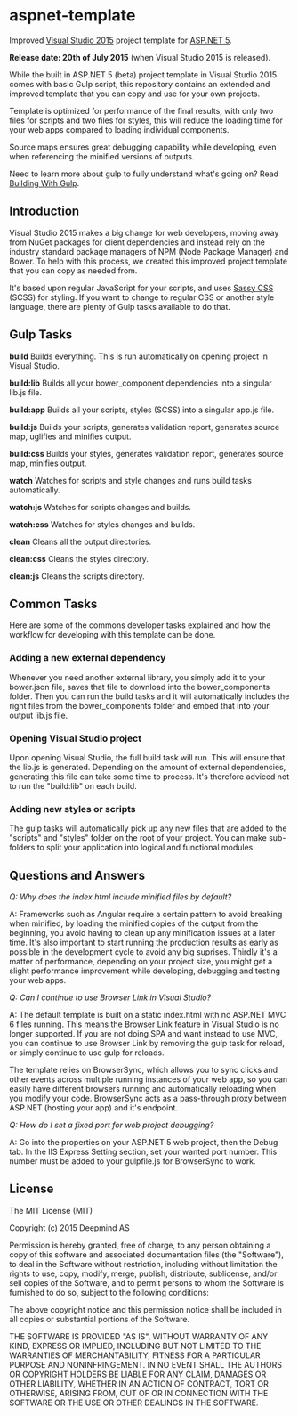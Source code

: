 # aspnet-template
Improved [Visual Studio 2015](https://www.visualstudio.com/) project template for [ASP.NET 5](http://www.asp.net/).

**Release date: 20th of July 2015** (when Visual Studio 2015 is released).

While the built in ASP.NET 5 (beta) project template in Visual Studio 2015 comes with basic Gulp script, 
this repository contains an extended and improved template that you can copy and use for your own projects.

Template is optimized for performance of the final results, with only two files for scripts and two files for styles,
this will reduce the loading time for your web apps compared to loading individual components.

Source maps ensures great debugging capability while developing, even when referencing the minified versions of outputs.

Need to learn more about gulp to fully understand what's going on? Read [Building With Gulp](http://www.smashingmagazine.com/2014/06/11/building-with-gulp/).

## Introduction

Visual Studio 2015 makes a big change for web developers, moving away from NuGet packages for client dependencies and
instead rely on the industry standard package managers of NPM (Node Package Manager) and Bower. To help with this process,
we created this improved project template that you can copy as needed from.

It's based upon regular JavaScript for your scripts, and uses [Sassy CSS](http://sass-lang.com/) (SCSS) for styling. If you want to change to
regular CSS or another style language, there are plenty of Gulp tasks available to do that.

## Gulp Tasks

**build** Builds everything. This is run automatically on opening project in Visual Studio.

**build:lib** Builds all your bower_component dependencies into a singular lib.js file.

**build:app** Builds all your scripts, styles (SCSS) into a singular app.js file.

**build:js** Builds your scripts, generates validation report, generates source map, uglifies and minifies output.

**build:css** Builds your styles, generates validation report, generates source map, minifies output.

**watch** Watches for scripts and style changes and runs build tasks automatically.

**watch:js** Watches for scripts changes and builds.

**watch:css** Watches for styles changes and builds.

**clean** Cleans all the output directories.

**clean:css** Cleans the styles directory.

**clean:js** Cleans the scripts directory.

## Common Tasks
Here are some of the commons developer tasks explained and how the workflow for developing with this template can be done.

### Adding a new external dependency

Whenever you need another external library, you simply add it to your bower.json file, saves that file to download into
the bower_components folder. Then you can run the build tasks and it will automatically includes the right files from
the bower_components folder and embed that into your output lib.js file.

### Opening Visual Studio project

Upon opening Visual Studio, the full build task will run. This will ensure that the lib.js is generated. Depending on the
amount of external dependencies, generating this file can take some time to process. It's therefore adviced not to run
the "build:lib" on each build.

### Adding new styles or scripts

The gulp tasks will automatically pick up any new files that are added to the "scripts" and "styles" folder on the root
of your project. You can make sub-folders to split your application into logical and functional modules.

## Questions and Answers

*Q: Why does the index.html include minified files by default?*

A: Frameworks such as Angular require a certain pattern to avoid breaking when minified, by loading the minified
copies of the output from the beginning, you avoid having to clean up any minification issues at a later time. It's
also important to start running the production results as early as possible in the development cycle to avoid any
big suprises. Thirdly it's a matter of performance, depending on your project size, you might get a slight performance
improvement while developing, debugging and testing your web apps.

*Q: Can I continue to use Browser Link in Visual Studio?*

A: The default template is built on a static index.html with no ASP.NET MVC 6 files running. This means the Browser Link
feature in Visual Studio is no longer supported. If you are not doing SPA and want instead to use MVC, you can continue
to use Browser Link by removing the gulp task for reload, or simply continue to use gulp for reloads.

The template relies on BrowserSync, which allows you to sync clicks and other events across multiple running instances
of your web app, so you can easily have different browsers running and automatically reloading when you modify your
code. BrowserSync acts as a pass-through proxy between ASP.NET (hosting your app) and it's endpoint.

*Q: How do I set a fixed port for web project debugging?*

A: Go into the properties on your ASP.NET 5 web project, then the Debug tab. In the IIS Express Setting section,
set your wanted port number. This number must be added to your gulpfile.js for BrowserSync to work.



## License

The MIT License (MIT)

Copyright (c) 2015 Deepmind AS

Permission is hereby granted, free of charge, to any person obtaining a copy
of this software and associated documentation files (the "Software"), to deal
in the Software without restriction, including without limitation the rights
to use, copy, modify, merge, publish, distribute, sublicense, and/or sell
copies of the Software, and to permit persons to whom the Software is
furnished to do so, subject to the following conditions:

The above copyright notice and this permission notice shall be included in all
copies or substantial portions of the Software.

THE SOFTWARE IS PROVIDED "AS IS", WITHOUT WARRANTY OF ANY KIND, EXPRESS OR
IMPLIED, INCLUDING BUT NOT LIMITED TO THE WARRANTIES OF MERCHANTABILITY,
FITNESS FOR A PARTICULAR PURPOSE AND NONINFRINGEMENT. IN NO EVENT SHALL THE
AUTHORS OR COPYRIGHT HOLDERS BE LIABLE FOR ANY CLAIM, DAMAGES OR OTHER
LIABILITY, WHETHER IN AN ACTION OF CONTRACT, TORT OR OTHERWISE, ARISING FROM,
OUT OF OR IN CONNECTION WITH THE SOFTWARE OR THE USE OR OTHER DEALINGS IN THE
SOFTWARE.

